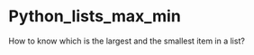 Python_lists_max_min
====================

How to know which is the largest and the smallest item in a list?
